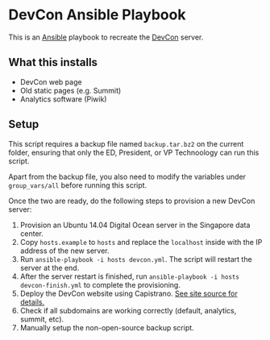 # DevCon Ansible Playbook

This is an [Ansible](http://ansible.com/) playbook to recreate the [DevCon](http://devcon.ph/) server.

## What this installs

* DevCon web page
* Old static pages (e.g. Summit)
* Analytics software (Piwik)

## Setup

This script requires a backup file named `backup.tar.bz2` on the current folder, ensuring that only the ED, President, or VP Technoology can run this script.

Apart from the backup file, you also need to modify the variables under `group_vars/all` before running this script.

Once the two are ready, do the following steps to provision a new DevCon server:

1. Provision an Ubuntu 14.04 Digital Ocean server in the Singapore data center.
2. Copy `hosts.example` to `hosts` and replace the `localhost` inside with the IP address of the new server.
3. Run `ansible-playbook -i hosts devcon.yml`. The script will restart the server at the end.
4. After the server restart is finished, run `ansible-playbook -i hosts devcon-finish.yml` to complete the provisioning.
5. Deploy the DevCon website using Capistrano. [See site source for details.](https://devcon-ph/devcon)
6. Check if all subdomains are working correctly (default, analytics, summit, etc).
7. Manually setup the non-open-source backup script.

